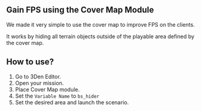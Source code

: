 ## Gain FPS using the Cover Map Module
We made it very simple to use the cover map to improve FPS on the clients.

It works by hiding all terrain objects outside of the playable area defined by the cover map.

## How to use?
1. Go to 3Den Editor.
1. Open your mission.
1. Place Cover Map module.
1. Set the ```Variable Name``` to ```bs_hider```
1. Set the desired area and launch the scenario.
